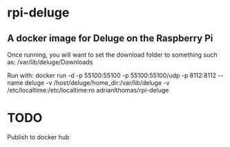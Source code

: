 # rpi-deluge
## A docker image for Deluge on the Raspberry Pi

Once running, you will want to set the download folder to something such as: /var/lib/deluge/Downloads

Run with: 
docker run -d -p 55100:55100 -p 55100:55100/udp -p 8112:8112 --name deluge   -v /host/deluge/home_dir:/var/lib/deluge -v /etc/localtime:/etc/localtime:ro adrianlthomas/rpi-deluge

# TODO
Publish to docker hub
